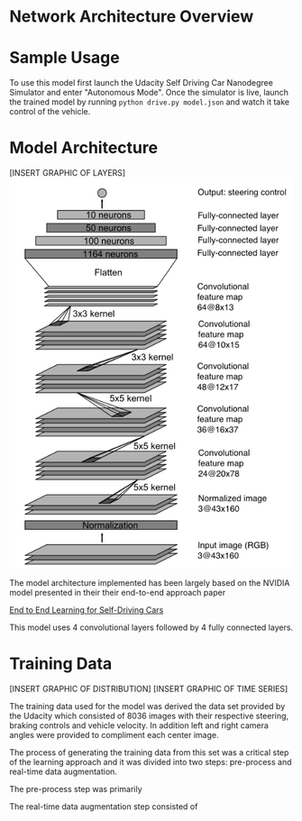 # Network Architecture Overview

# Sample Usage

To use this model first launch the Udacity Self Driving Car Nanodegree Simulator and enter "Autonomous Mode". Once the simulator is live, launch the trained model by running `python drive.py model.json` and watch it take control of the vehicle.

# Model Architecture

[INSERT GRAPHIC OF LAYERS]
![Model Architecture](etc/ModelArchitecture.png)

The model architecture implemented has been largely based on the NVIDIA model presented in their their end-to-end approach paper



[End to End Learning for Self-Driving Cars](https://arxiv.org/pdf/1604.07316v1.pdf)

This model uses 4  convolutional layers followed by 4 fully connected layers.

# Training Data

[INSERT GRAPHIC OF DISTRIBUTION]
[INSERT GRAPHIC OF TIME SERIES]

The training data used for the model was derived the data set provided by the Udacity which consisted of 8036 images with their respective steering, braking controls and vehicle velocity. In addition left and right camera angles were provided to compliment each center image.

The process of generating the training data from this set was a critical step of the learning approach and it was divided into two steps: pre-process and real-time data augmentation.

The pre-process step was primarily

The real-time data augmentation step consisted of
